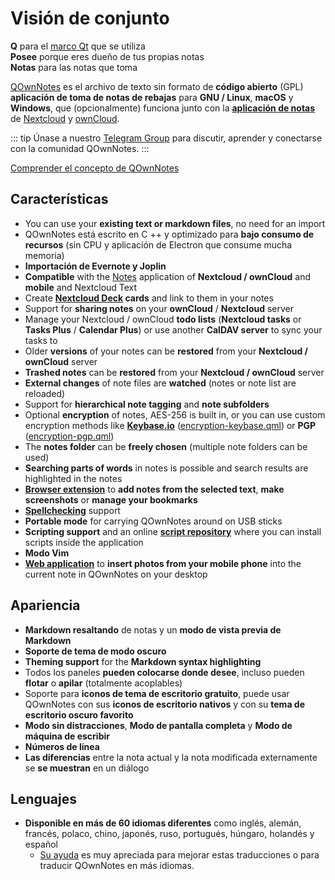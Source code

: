 # Visión de conjunto

<template>
<v-carousel cycle show-arrows-on-hover>
  <v-carousel-item>
    <img src="/screenshots/screenshot.png" alt="Captura de pantalla de QOwnNotes" />
    <div class="sheet">
      Edite sus notas con resaltado de rebajas, etiquetas de colores y subcarpetas
    </div>
  </v-carousel-item>
  <v-carousel-item>
    <img src="/screenshots/screenshot-minimal.png" alt="Vista mínima" />
    <div class="sheet">
      Interfaz de usuario mínima predeterminada que se puede quitar aún más
    </div>
  </v-carousel-item>
  <v-carousel-item>
    <img src="/screenshots/screenshot-vertical.png" alt="Vista vertical" />
    <div class="sheet">
      Vea sus notas en una vista de rebaja vertical moviendo los paneles
    </div>
  </v-carousel-item>
  <v-carousel-item>
    <img src="/screenshots/screenshot-portable-mode.png" alt="Modo portátil" />
    <div class="sheet">
      Modo portátil para memorias USB
    </div>
  </v-carousel-item>
  <v-carousel-item>
    <img src="/screenshots/screenshot-1col.png" alt="Una columna" />
    <div class="sheet">
      Todos los paneles se pueden colocar donde quieras
    </div>
  </v-carousel-item>
  <v-carousel-item>
    <img src="/screenshots/screenshot-darkmode.png" alt="captura de pantalla modo oscuro" />
    <div class="sheet">
      Modo oscuro
    </div>
  </v-carousel-item>
  <v-carousel-item>
    <img src="/screenshots/screenshot-distraction-free-mode.png" alt="screenshot-distraction-free-mode" />
    <div class="sheet">
      Modo sin distracciones
    </div>
  </v-carousel-item>
  <v-carousel-item>
    <img src="/screenshots/screenshot-encrypted-note-decrypted.png" alt="Cifrado de notas" />
    <div class="sheet">
      Cifrado de notas AES opcional (también programable)
    </div>
  </v-carousel-item>
  <v-carousel-item>
    <img src="/screenshots/screenshot-encrypted-note.png" alt="Nota cifrada" />
    <div class="sheet">
      Las notas cifradas siguen siendo texto
    </div>
  </v-carousel-item>
  <v-carousel-item>
    <img src="/screenshots/screenshot-diff.png" alt="screenshot diff" />
    <div class="sheet">
      Muestre la diferencia entre notas cuando se cambió externamente
    </div>
  </v-carousel-item>
  <v-carousel-item>
    <img src="/screenshots/screenshot-export-print.png" alt="screenshot-export-print" />
    <div class="sheet">
      Nota Exportación e impresión de PDF
    </div>
  </v-carousel-item>
  <v-carousel-item>
    <img src="/screenshots/screenshot-freedesktop-theme.png" alt="screenshot-freedesktop-theme" />
    <div class="sheet">
      Iconos a través del tema Freedesktop
    </div>
  </v-carousel-item>
  <v-carousel-item>
    <img src="/screenshots/screenshot-other-workspace.png" alt="screenshot-other-workspace" />
    <div class="sheet">
      Puedes tener diferentes espacios de trabajo
    </div>
  </v-carousel-item>
  <v-carousel-item>
    <img src="/screenshots/screenshot-qml.png" alt="screenshot-qml" />
    <div class="sheet">
      Scriptable
    </div>
  </v-carousel-item>
  <v-carousel-item>
    <img src="/screenshots/screenshot-russian.png" alt="screenshot-russian" />
    <div class="sheet">
      Traducido a muchos idiomas
    </div>
  </v-carousel-item>
  <v-carousel-item>
    <img src="/screenshots/screenshot-search-in-all-notes.png" alt="screenshot-search-in-all-notes" />
    <div class="sheet">
      Buscar en todas las notas
    </div>
  </v-carousel-item>
  <v-carousel-item>
    <img src="/screenshots/screenshot-search-in-current-note.png" alt="screenshot-search-in-current-note" />
    <div class="sheet">
      Buscar en la nota actual
    </div>
  </v-carousel-item>
  <v-carousel-item>
    <img src="/screenshots/screenshot-settings-note-folders.png" alt="screenshot-settings-note-folders" />
    <div class="sheet">
      Capaz de usar múltiples carpetas de notas
    </div>
  </v-carousel-item>
  <v-carousel-item>
    <img src="/screenshots/screenshot-todo.png" alt="screenshot-todo" />
    <div class="sheet">
      Administre sus listas de Todo a través de CalDAV
    </div>
  </v-carousel-item>
  <v-carousel-item>
    <img src="/screenshots/screenshot-trash.png" alt="screenshot-trash" />
    <div class="sheet">
      Administre las notas enviadas a la papelera en su servidor Nextcloud
    </div>
  </v-carousel-item>
  <v-carousel-item>
    <img src="/screenshots/screenshot-versioning.png" alt="screenshot-versioning" />
    <div class="sheet">
      Administre las versiones de sus notas en su servidor Nextcloud
    </div>
  </v-carousel-item>
</v-carousel>
</template>

<v-divider />

**Q** para el [marco Qt](https://www.qt.io/) que se utiliza  
**Posee** porque eres dueño de tus propias notas  
**Notas** para las notas que toma

<v-divider />

[QOwnNotes](https://www.qownnotes.org/) es el archivo de texto sin formato de **código abierto** (GPL) **aplicación de toma de notas de rebajas** para **GNU / Linux**, **macOS** y **Windows**, que (opcionalmente) funciona junto con la [**aplicación de notas**](https://github.com/nextcloud/notes) de [Nextcloud](https://nextcloud.com/) y [ownCloud](https://owncloud.org/).

::: tip
Únase a nuestro [Telegram Group](https://t.me/QOwnNotes) para discutir, aprender y conectarse con la comunidad QOwnNotes.
:::

[Comprender el concepto de QOwnNotes](concept.md)

## Características
- You can use your **existing text or markdown files**, no need for an import
- QOwnNotes está escrito en C ++ y optimizado para **bajo consumo de recursos** (sin CPU y aplicación de Electron que consume mucha memoria)
- **Importación de Evernote y Joplin**
- **Compatible** with the [Notes](https://apps.nextcloud.com/apps/notes) application of **Nextcloud / ownCloud** and **mobile** and Nextcloud Text
- Create **[Nextcloud Deck](https://apps.nextcloud.com/apps/deck) cards** and link to them in your notes
- Support for **sharing notes** on your **ownCloud** / **Nextcloud** server
- Manage your Nextcloud / ownCloud **todo lists** (**Nextcloud tasks** or **Tasks Plus** / **Calendar Plus**) or use another **CalDAV server** to sync your tasks to
- Older **versions** of your notes can be **restored** from your **Nextcloud / ownCloud** server
- **Trashed notes** can be **restored** from your **Nextcloud / ownCloud** server
- **External changes** of note files are **watched** (notes or note list are reloaded)
- Support for **hierarchical note tagging** and **note subfolders**
- Optional **encryption** of notes, AES-256 is built in, or you can use custom encryption methods like **[Keybase.io](https://keybase.io/)** ([encryption-keybase.qml](https://github.com/pbek/QOwnNotes/blob/main/doc/scripting/encryption-keybase.qml)) or **PGP** ([encryption-pgp.qml](https://github.com/pbek/QOwnNotes/blob/main/doc/scripting/encryption-pgp.qml))
- The **notes folder** can be **freely chosen** (multiple note folders can be used)
- **Searching parts of words** in notes is possible and search results are highlighted in the notes
- [**Browser extension**](browser-extension.md) to **add notes from the selected text**, **make screenshots** or **manage your bookmarks**
- [**Spellchecking**](../editor/spellchecking.md) support
- **Portable mode** for carrying QOwnNotes around on USB sticks
- **Scripting support** and an online [**script repository**](https://github.com/qownnotes/scripts) where you can install scripts inside the application
- **Modo Vim**
- **[Web application](web-app.md)** to **insert photos from your mobile phone** into the current note in QOwnNotes on your desktop


## Apariencia
- **Markdown resaltando** de notas y un **modo de vista previa de Markdown**
- **Soporte de tema de modo oscuro**
- **Theming support** for the **Markdown syntax highlighting**
- Todos los paneles **pueden colocarse donde desee**, incluso pueden **flotar** o **apilar** (totalmente acoplables)
- Soporte para **iconos de tema de escritorio gratuito**, puede usar QOwnNotes con sus **iconos de escritorio nativos** y con su **tema de escritorio oscuro favorito**
- **Modo sin distracciones**, **Modo de pantalla completa** y **Modo de máquina de escribir**
- **Números de línea**
- **Las diferencias** entre la nota actual y la nota modificada externamente se **se muestran** en un diálogo

## Lenguajes
- **Disponible en más de 60 idiomas diferentes** como inglés, alemán, francés, polaco, chino, japonés, ruso, portugués, húngaro, holandés y español
  - [Su ayuda](../contributing/translation.md) es muy apreciada para mejorar estas traducciones o para traducir QOwnNotes en más idiomas.

<style>
.sheet {
  position: absolute;
  bottom: 50px;
  background-color: rgba(0,0,0, 0.5);
  color: white;
  text-align: center;
  display: flex;
  align-items:center;
  justify-content:center;
  height: 50px;
  width: 100%;
}

.v-window__next {
  right: 0;
}

@media (max-width: 500px) {
  .v-carousel {
    height: 400px!important;
  }
}

@media (max-width: 350px) {
  .v-carousel {
    height: 250px!important;
  }
}

@media (max-width: 200px) {
  .v-carousel {
    height: 150px!important;
  }
}
</style>
